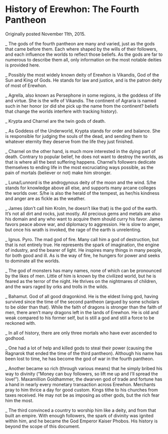 # History of Erewhon: The Fourth Pantheon

Originally posted November 11th, 2015.

_ The gods of the fourth pantheon are many and varied, just as the gods that came before them. Each where shaped by the wills of their followers, and each influence the worlds to reflect those beliefs. As the gods are far to numerous to describe them all, only information on the most notable deities is provided here.

_ Possibly the most widely known deity of Erewhon is Vikandis, God of the Sun and King of Gods. He stands for law and justice, and is the patron deity of most of Erewhon.

_ Agrella, also known as Persephone in some regions, is the goddess of life and virtue. She is the wife of Vikandis. The continent of Agraria is named such in her honor (or did she pick up the name from the continent? beliefs that change the worlds interfere with tracking history).

_ Krypta and Charnel are the twin gods of death.

_ As Goddess of the Underworld, Krypta stands for order and balance. She is responsible for judging the souls of the dead, and sending them to whatever eternity they deserve from the life they just finished.

_ Charnel on the other hand, is much more interested in the dying part of death. Contrary to popular belief, he does not want to destroy the worlds, as that is where all the best suffering happens. Charnel’s followers dedicate themselves to ending life in the most excruciating ways possible, as the pain of mortals (believer or not) make him stronger.

_ Luna/Lunnord is the androgynous deity of the moon and the wind. S/he stands for knowledge above all else, and supports many arcane colleges the worlds over. S/he is also the herald of the tempest, as her/his kindness and anger are as fickle as the weather.

_ James (don’t call him Krolm, he doesn’t like that) is the god of the earth. It’s not all dirt and rocks, just mostly. All precious gems and metals are also his domain and any who want to acquire them should curry his favor. James favors peace above war, and diplomacy to aggression. He is slow to anger, but once his wrath is invoked, the rage of the earth is unrelenting.

_ Ignus. Pyro. The mad god of fire. Many call him a god of destruction, but that is not entirely true. He represents the spark of imagination, the engine of industry, and the bearer of light. He inspires many things in many people, for both good and ill. As is the way of fire, he hungers for power and seeks to dominate all the worlds.

_ The god of monsters has many names, none of which can be pronounced by the likes of men. Little of him is known by the civilized world, but he is feared as the terror of the night. He thrives on the nightmares of children, and the wars raged by orks and trolls in the wilds.

_ Bahamut. God of all good dragonkind. He is the eldest living god, having survived since the time of the second pantheon (argued by some scholars to be older than that). While the faith of dragons is stronger than the faith of men, there aren’t many dragons left in the lands of Erewhon. He is old and weak compared to his former self, but is still a god and still a force to be reckoned with.

_ In all of history, there are only three mortals who have ever ascended to godhood.

_ One had a lot of help and killed gods to steal their power (causing the Ragnarok that ended the time of the third pantheon). Although his name has been lost to time, he has become the god of war in the fourth pantheon.

_ Another became so rich (through various means) that he simply bribed his way to divinity (“Money can buy followers, so lift me up and I’ll spread the love!”). Maxamillion Goldhammer, the dwarven god of trade and fortune has a hand in nearly every monetary transaction across Erewhon. Merchants pray to him thrice a day for good custom. Kings tithe to his churches from taxes received. He may not be as imposing as other gods, but the rich fear him the most.

_ The third convinced a country to worship him like a deity, and from that built an empire. With enough followers, the spark of divinity was ignited within him, and he became the God Emperor Kaiser Phobos. His history is beyond the scope of this document.